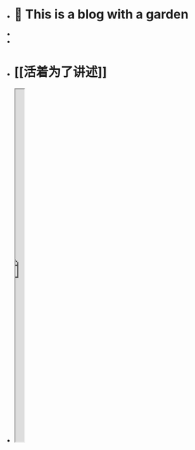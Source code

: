 - # 🏡 This is a blog with a garden
-
-
- # [[活着为了讲述]]
- <iframe src="https://httishere.gitee.io/notion/new/today-shici.html?mode=w" width="20"height="800"></iframe>